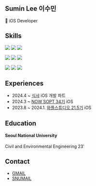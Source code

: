 ## Sumin Lee 이수민
🍎 iOS Developer

## Skills
<img src="https://img.shields.io/badge/iOS-DC143C?style=for-the-badge&logo=ios&logoColor=white"> <img src="https://img.shields.io/badge/Swift-F05138?style=for-the-badge&logo=swift&logoColor=black"> <img src="https://img.shields.io/badge/UIKit-2396F3?style=for-the-badge&logo=uikit&logoColor=black">

<img src="https://img.shields.io/badge/Python-3776AB?style=for-the-badge&logo=python&logoColor=black"> <img src="https://img.shields.io/badge/C-A8B9CC?style=for-the-badge&logo=c&logoColor=black"> <img src="https://img.shields.io/badge/C++-00599C?style=for-the-badge&logo=cplusplus&logoColor=black"> 

<img src="https://img.shields.io/badge/Git-F05032?style=for-the-badge&logo=git&logoColor=white"> <img src="https://img.shields.io/badge/GitHub-181717?style=for-the-badge&logo=github&logoColor=white"> <img src="https://img.shields.io/badge/Notion-000000?style=for-the-badge&logo=notion&logoColor=white"> 

## Experiences
- 2024.4 ~ [식샤](https://github.com/wafflestudio/Siksha-Renewal-iOS) iOS 개발 파트 
- 2024.3 ~ [NOW SOPT 34기](https://github.com/NOW-SOPT-iOS-Part/LeeSumin-assignment) iOS
- 2023.8 ~ 2024.1. [와플스튜디오 21.5기](https://github.com/wafflestudio/seminar-2023) iOS

## Education
  #### Seoul National University
  Civil and Environmental Engineering 23'

## Contact
- [GMAIL](cirtuare@gmail.com)
- [SNUMAIL](cirtuare@snu.ac.kr)


<!--
**cirtuare/cirtuare** is a ✨ _special_ ✨ repository because its `README.md` (this file) appears on your GitHub profile.

Here are some ideas to get you started:

- 🔭 I’m currently working on ...
- 🌱 I’m currently learning ...
- 👯 I’m looking to collaborate on ...
- 🤔 I’m looking for help with ...
- 💬 Ask me about ...
- 📫 How to reach me: ...
- 😄 Pronouns: ...
- ⚡ Fun fact: ...
-->
